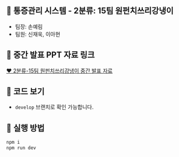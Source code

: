 ## 🦷 통증관리 시스템 - 2분류: 15팀 원펀치쓰리강냉이
- 팀장: 손예림
- 팀원: 신재욱, 이아현

## 🦷 중간 발표 PPT 자료 링크
[❤️ 2분류-15팀 원펀치쓰리강냉이 중간 발표 자료](https://www.miricanvas.com/v/12a9y4o)

## 🦷 코드 보기
- `develop` 브랜치로 확인 가능합니다.

## 🦷 실행 방법
```bash
npm i
npm run dev
```
